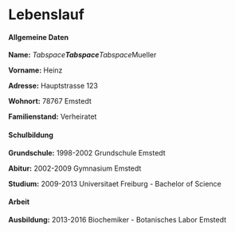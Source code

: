 # Lebenslauf #

#### Allgemeine Daten

**Name:** *Tabspace**Tabspace**Tabspace*Mueller

**Vorname:**		Heinz

**Adresse:**		Hauptstrasse 123

**Wohnort:**		78767 Emstedt

**Familienstand:**	Verheiratet

#### Schulbildung

**Grundschule:**	1998-2002 Grundschule Emstedt

**Abitur:**			2002-2009 Gymnasium Emstedt

**Studium:**		2009-2013 Universitaet Freiburg - Bachelor of Science

#### Arbeit

**Ausbildung:**		2013-2016 Biochemiker - Botanisches Labor Emstedt